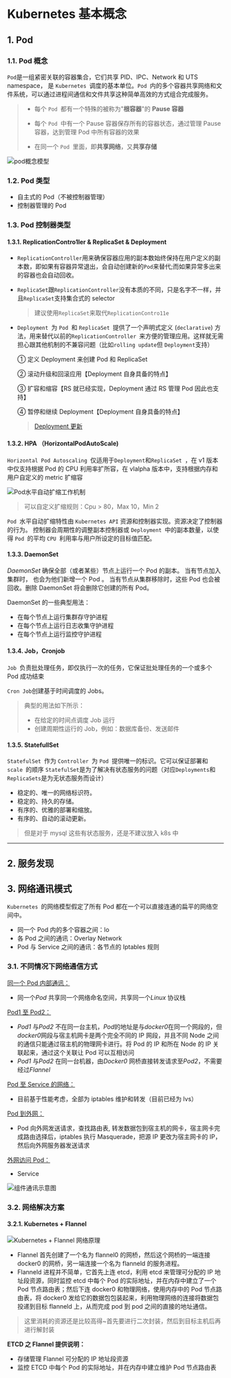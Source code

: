 # Kubernetes 基本概念

## 1. Pod

### 1.1. Pod 概念

`Pod`是一组紧密关联的容器集合，它们共享 PID、IPC、Network 和 UTS namespace， 是 `Kubernetes `调度的基本单位。`Pod `内的多个容器共享网络和文件系统，可以通过进程间通信和文件共享这种简单高效的方式组合完成服务。

> - 每个 `Pod `都有一个特殊的被称为"**根容器**"的 **Pause 容器**
>
> - 每个 `Pod `中有一个 Pause 容器保存所有的容器状态，通过管理 Pause 容器，达到管理 Pod 中所有容器的效果
> - 在同一个 `Pod `里面，即**共享网络**，又**共享存储**

![pod概念模型](media/Kubernetes基本概念.assets/pod概念模型.png)

### 1.2. Pod 类型

- 自主式的 Pod（不被控制器管理）
- 控制器管理的 Pod

### 1.3. Pod 控制器类型

#### 1.3.1. ReplicationContro1ler & ReplicaSet & Deployment

- `ReplicationController`用来确保容器应用的副本数始终保持在用户定义的副本数，即如果有容器异常退出，会自动创建新的`Pod`来替代;而如果异常多出来的容器也会自动回收。

- `ReplicaSet`跟`ReplicationController`没有本质的不同，只是名字不一样，并且`ReplicaSet`支持集合式的 selector

  > 建议使用`ReplicaSet`来取代`ReplicationContro11e`

- `Deployment `为 `Pod `和 `ReplicaSet `提供了一个声明式定义 (`declarative`) 方法，用来替代以前的`ReplicationController `来方便的管理应用。这样就无需担心跟其他机制的不兼容问题（比如`rolling update`但 `Deployment`支持）

  ① 定义 Deployment 来创建 Pod 和 ReplicaSet

  ② 滚动升级和回滚应用【Deployment 自身具备的特点】

  ③ 扩容和缩容【RS 就已经实现，Deployment 通过 RS 管理 Pod 因此也支持】

  ④ 暂停和继续 Deployment【Deployment 自身具备的特点】

  > [Deployment 更新](#Deployment更新策略)

#### 1.3.2. HPA （HorizontalPodAutoScale)

`Horizontal Pod Autoscaling `仅适用于`Deployment`和`ReplicaSet `，在 v1 版本中仅支持根据 Pod 的 CPU 利用率扩所容，在 vlalpha 版本中，支持根据内存和用户自定义的 metric 扩缩容

![Pod水平自动扩缩工作机制](media/Kubernetes基本概念.assets/Pod水平自动扩缩工作机制.png)

> 可以自定义扩缩规则：Cpu > 80，Max 10，Min 2

`Pod `水平自动扩缩特性由 `Kubernetes API` 资源和控制器实现。资源决定了控制器的行为。 控制器会周期性的调整副本控制器或 `Deployment `中的副本数量，以使得 `Pod `的平均 `CPU `利用率与用户所设定的目标值匹配。

#### 1.3.3. DaemonSet

_DaemonSet_ 确保全部（或者某些）节点上运行一个 Pod 的副本。 当有节点加入集群时， 也会为他们新增一个 Pod 。 当有节点从集群移除时，这些 Pod 也会被回收。删除 DaemonSet 将会删除它创建的所有 Pod。

DaemonSet 的一些典型用法：

- 在每个节点上运行集群存守护进程
- 在每个节点上运行日志收集守护进程
- 在每个节点上运行监控守护进程

#### 1.3.4. Job，Cronjob

`Job `负责批处理任务，即仅执行一次的任务，它保证批处理任务的一个或多个 Pod 成功结束

`Cron Job`创建基于时间调度的 Jobs。

> 典型的用法如下所示：
>
> - 在给定的时间点调度 Job 运行
> - 创建周期性运行的 Job，例如：数据库备份、发送邮件

#### 1.3.5. StatefullSet

`StatefulSet `作为 `Controller `为 `Pod `提供唯一的标识。它可以保证部署和 `scale `的顺序
`StatefulSet`是为了解决有状态服务的问题（对应`Deployments`和`ReplicaSets`是为无状态服务而设计）

- 稳定的、唯一的网络标识符。
- 稳定的、持久的存储。
- 有序的、优雅的部署和缩放。
- 有序的、自动的滚动更新。

> 但是对于 mysql 这些有状态服务，还是不建议放入 k8s 中

---

## 2. 服务发现

## 3. 网络通讯模式

`Kubernetes `的网络模型假定了所有 Pod 都在一个可以直接连通的扁平的网络空间中。

- 同一个 Pod 内的多个容器之间：lo
- 各 Pod 之间的通讯：Overlay Network
- Pod 与 Service 之间的通讯：各节点的 Iptables 规则

### 3.1. 不同情况下网络通信方式

<u>同一个 Pod 内部通讯：</u>

- 同一个*Pod* 共享同一个网络命名空间，共享同一个*Linux* 协议栈

<u>Pod1 至 Pod2：</u>

- _Pod1_ 与*Pod2* 不在同一台主机，*Pod*的地址是与*docker0*在同一个网段的，但*docker0*网段与宿主机网卡是两个完全不同的 IP 网段，并且不同 Node 之间的通信只能通过宿主机的物理网卡进行。将 Pod 的 IP 和所在 Node 的 IP 关联起来，通过这个关联让 Pod 可以互相访问
- _Pod1_ 与*Pod2* 在同一台机器，由*Docker0* 网桥直接转发请求至*Pod2*，不需要经过*Flannel*

<u>Pod 至 Service 的网络：</u>

- 目前基于性能考虑，全部为 iptables 维护和转发（目前已经为 lvs）

<u>Pod 到外网：</u>

- Pod 向外网发送请求，查找路由表, 转发数据包到宿主机的网卡，宿主网卡完成路由选择后，iptables 执行 Masquerade，把源 IP 更改为宿主网卡的 IP，然后向外网服务器发送请求

<u>外网访问 Pod：</u>

- Service

![组件通讯示意图](media/Kubernetes基本概念.assets/组件通讯示意图.webp)

### 3.2. 网络解决方案

#### 3.2.1. Kubernetes + Flannel

![Kubernetes + Flannel 网络原理](media/Kubernetes基本概念.assets/Kubernetes+Flannel网络原理.webp)

- Flannel 首先创建了一个名为 flannel0 的网桥，然后这个网桥的一端连接 docker0 的网桥，另一端连接一个名为 flanneld 的服务进程。
- Flanneld 进程并不简单，它首先上连 etcd，利用 etcd 来管理可分配的 IP 地址段资源，同时监控 etcd 中每个 Pod 的实际地址，并在内存中建立了一个 Pod 节点路由表；然后下连 docker0 和物理网络，使用内存中的 Pod 节点路由表，将 docker0 发给它的数据包包装起来，利用物理网络的连接将数据包投递到目标 flanneld 上，从而完成 pod 到 pod 之间的直接的地址通信。

> 这里消耗的资源还是比较高得~首先要进行二次封装，然后到目标主机后再进行解封装

**ETCD 之 Flannel 提供说明：**

- 存储管理 Flannel 可分配的 IP 地址段资源
- 监控 ETCD 中每个 Pod 的实际地址，并在内存中建立维护 Pod 节点路由表
